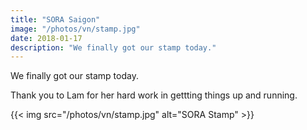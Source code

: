 ```yaml
---
title: "SORA Saigon"
image: "/photos/vn/stamp.jpg"
date: 2018-01-17
description: "We finally got our stamp today."
---
```



We finally got our stamp today.

Thank you to Lam for her hard work in gettting things up and running. 

{{< img src="/photos/vn/stamp.jpg" alt="SORA Stamp" >}}


